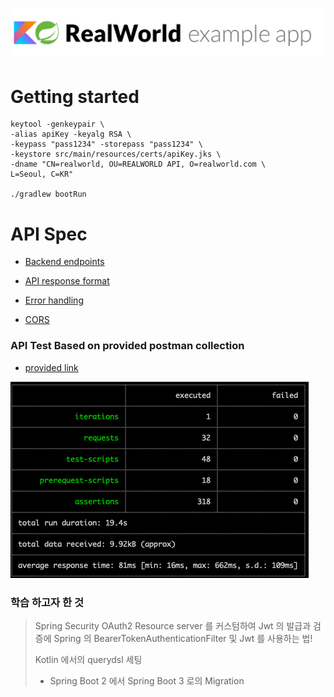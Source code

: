 # ![RealWorld Example App](https://github.com/raeperd/realworld-springboot-kotlin/blob/master/logo.png?raw=true)

# Getting started
```
keytool -genkeypair \
-alias apiKey -keyalg RSA \
-keypass "pass1234" -storepass "pass1234" \
-keystore src/main/resources/certs/apiKey.jks \
-dname "CN=realworld, OU=REALWORLD API, O=realworld.com \
L=Seoul, C=KR"

./gradlew bootRun
```
# API Spec

- [Backend endpoints](https://realworld-docs.netlify.app/docs/specs/backend-specs/endpoints)

- [API response format](https://realworld-docs.netlify.app/docs/specs/backend-specs/api-response-format)

- [Error handling](https://realworld-docs.netlify.app/docs/specs/backend-specs/error-handling)

- [CORS](https://realworld-docs.netlify.app/docs/specs/backend-specs/cors)

### API Test Based on provided postman collection
- [provided link](https://github.com/gothinkster/realworld/tree/main/api)

![img.png](result.png)

### 학습 하고자 한 것

> Spring Security OAuth2 Resource server 를 커스텀하여 Jwt 의 발급과 검증에
> Spring 의 BearerTokenAuthenticationFilter 및 Jwt 를 사용하는 법! 
> 
> Kotlin 에서의 querydsl 세팅
>
> + Spring Boot 2 에서 Spring Boot 3 로의 Migration
